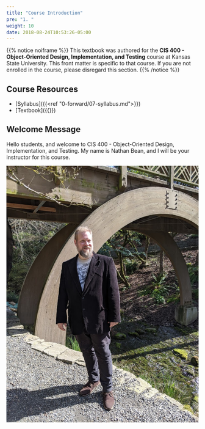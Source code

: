 ```yaml
---
title: "Course Introduction"
pre: "1. "
weight: 10
date: 2018-08-24T10:53:26-05:00
---
```


{{% notice noiframe %}}
This textbook was authored for the **CIS 400 - Object-Oriented Design, Implementation, and Testing** course at Kansas State University.  This front matter is specific to that course.  If you are not enrolled in the course, please disregard this section.
{{% /notice %}}


## Course Resources 

* [Syllabus]({{<ref "0-forward/07-syllabus.md">}})
* [Textbook]({{<param textbookURL>}})

## Welcome Message
Hello students, and welcome to CIS 400 - Object-Oriented Design, Implementation, and Testing.  My name is Nathan Bean, and I will be your instructor for this course.

![Nathan Bean](/images/bean-bridge.jpg)
